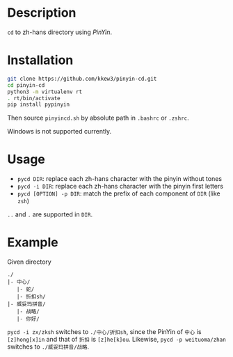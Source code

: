 # Description

`cd` to zh-hans directory using *PinYin*.


# Installation

```bash
git clone https://github.com/kkew3/pinyin-cd.git
cd pinyin-cd
python3 -m virtualenv rt
. rt/bin/activate
pip install pypinyin
```

Then source `pinyincd.sh` by absolute path in `.bashrc` or `.zshrc`.

Windows is not supported currently.


# Usage

- `pycd DIR`: replace each zh-hans character with the pinyin without tones
- `pycd -i DIR`: replace each zh-hans character with the pinyin first letters
- `pycd [OPTION] -p DIR`: match the prefix of each component of `DIR` (like `zsh`)

`..` and `.` are supported in `DIR`.


# Example

Given directory

	./
	|- 中心/
	   |- 蛇/
	   |- 折扣sh/
	|- 威妥玛拼音/
	   |- 战略/
	   |- 你好/

`pycd -i zx/zksh` switches to `./中心/折扣sh`, since the PinYin of `中心` is `[z]hong[x]in` and that of `折扣` is `[z]he[k]ou`.
Likewise, `pycd -p weituoma/zhan` switches to `./威妥玛拼音/战略`.
